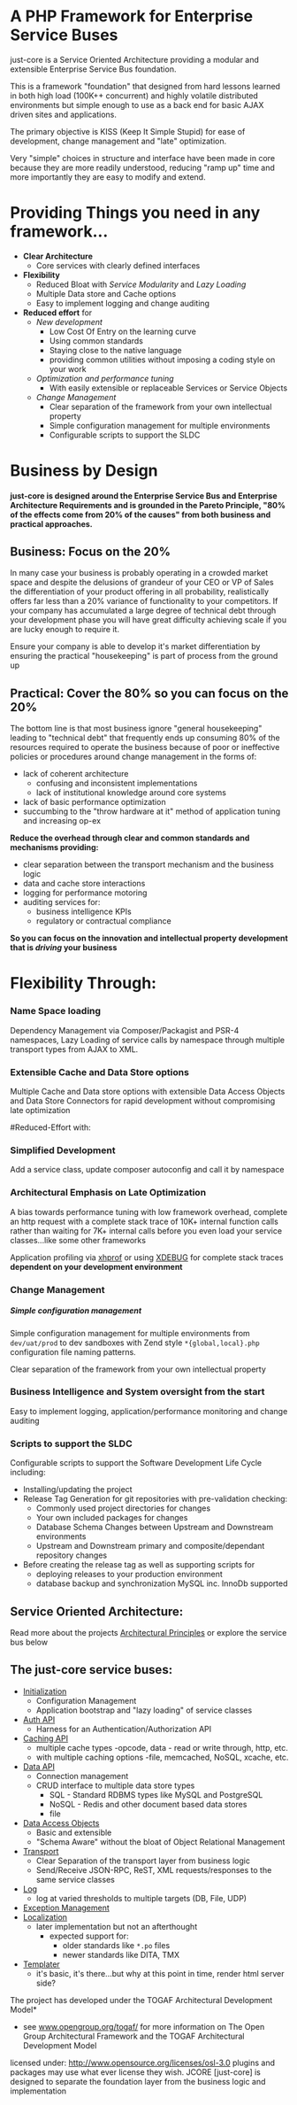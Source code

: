 # A PHP Framework for Enterprise Service Buses

just-core is a Service Oriented Architecture providing a modular and extensible Enterprise Service Bus foundation. 

This is a framework "foundation" that designed from hard lessons learned in both high load (100K++ concurrent) 
and highly volatile distributed environments but simple enough to use as a back end for basic AJAX driven sites and applications.

The primary objective is KISS (Keep It Simple Stupid) for ease of development, change management and "late" optimization.

Very "simple" choices in structure and interface have been made in core because they are more readily understood, 
reducing "ramp up" time and more importantly they are easy to modify and extend.


# Providing Things you need in any framework... 
- **Clear Architecture**
  - Core services with clearly defined interfaces 
- **Flexibility**
  - Reduced Bloat with _Service Modularity_ and _Lazy Loading_
  - Multiple Data store and Cache options
  - Easy to implement logging and change auditing 
- **Reduced effort** for
  - _New development_ 
    - Low Cost Of Entry on the learning curve 
    - Using common standards
    - Staying close to the native language 
    - providing common utilities without imposing a coding style on your work
  - _Optimization and performance tuning_
    - With easily extensible or replaceable Services or Service Objects 
  - _Change Management_
    - Clear separation of the framework from your own intellectual property
    - Simple configuration management for multiple environments
    - Configurable scripts to support the SLDC


# Business by Design

#### just-core is designed around the Enterprise Service Bus and Enterprise Architecture Requirements and is grounded in the Pareto Principle, "80% of the effects come from 20% of the causes" from both business and practical approaches.

##  Business: Focus on the 20% 

In many case your business is probably operating in a crowded market space and despite the delusions of grandeur of your CEO or VP of Sales  
the differentiation of your product offering in all probability, realistically offers far less than a 20% variance of functionality to your competitors.
If your company has accumulated a large degree of technical debt through your development phase you will have great difficulty achieving scale if you are 
lucky enough to require it.

Ensure your company is able to develop it's market differentiation by ensuring the practical "housekeeping" is part of process from the ground up

## Practical: Cover the 80% so you can focus on the 20% 

The bottom line is that most business ignore "general housekeeping" leading to "technical debt" that frequently ends up consuming 80% of the resources 
required to operate the business because of poor or ineffective policies or procedures around change management in the forms of:

* lack of coherent architecture
  * confusing and inconsistent implementations 
  * lack of institutional knowledge around core systems
* lack of basic performance optimization 
 * succumbing to the "throw hardware at it" method of application tuning and increasing op-ex


**Reduce the overhead through clear and common standards and mechanisms providing:**

 * clear separation between the transport mechanism and the business logic
 * data and cache store interactions
 * logging for performance motoring
 * auditing services for:
   * business intelligence KPIs
   * regulatory or contractual compliance 
		  
		
**So you can focus on the innovation and intellectual property development that is _driving_ your business**


# Flexibility Through:

### Name Space loading

Dependency Management via Composer/Packagist and PSR-4 namespaces, Lazy Loading of service calls by namespace 
through multiple transport types from AJAX to XML. 


### Extensible Cache and Data Store options

Multiple Cache and Data store options with extensible Data Access Objects and Data Store Connectors for rapid development without 
compromising late optimization



#Reduced-Effort with:

### Simplified Development 

Add a service class, update composer autoconfig and call it by namespace 


### Architectural Emphasis on Late Optimization

A bias towards performance tuning with low framework overhead, complete an http request with a complete stack trace of 10K+ internal function calls 
rather than waiting for 7K+ internal calls before you even load your service classes...like some other frameworks

Application profiling via [xhprof](https://github.com/phacility/xhprof) or using [XDEBUG](https://xdebug.org/) for complete stack traces 
__dependent on your development environment__

### Change Management

##### Simple configuration management

Simple configuration management for multiple environments from `dev/uat/prod` to dev sandboxes with Zend style  `*{global,local}.php`  configuration file naming patterns.

Clear separation of the framework from your own intellectual property

### Business Intelligence and System oversight from the start

Easy to implement logging, application/performance monitoring and change auditing 

 

### Scripts to support the SLDC

Configurable scripts to support the Software Development Life Cycle including:

- Installing/updating the project
- Release Tag Generation for git repositories with pre-validation checking:
  - Commonly used project directories for changes
  - Your own included packages for changes
  - Database Schema Changes between Upstream and Downstream environments
  - Upstream and Downstream primary and composite/dependant repository changes 
- Before creating the release tag as well as supporting scripts for
  - deploying releases to your production environment
  - database backup and synchronization MySQL inc. InnoDb supported 






 
## Service Oriented Architecture: 

Read more about the projects [Architectural Principles](Architecture) or explore the service bus below


## The just-core service buses:
 - [Initialization](Load)
   - Configuration Management
   - Application bootstrap and "lazy loading" of service classes
 - [Auth API](AUTH)
   - Harness for an Authentication/Authorization API 
 - [Caching API](Cache) 
    - multiple cache types -opcode, data - read or write through, http, etc. 
    - with multiple caching options -file, memcached, NoSQL, xcache, etc.
 - [Data API](Data-layer) 
   - Connection management 
   - CRUD interface to multiple data store types
     - SQL - Standard RDBMS types like MySQL and PostgreSQL
     - NoSQL - Redis and other document based data stores 
     - file
 - [Data Access Objects](DAO)
    - Basic and extensible 
    - "Schema Aware" without the bloat of Object Relational Management
 - [Transport](Transport)
   - Clear Separation of the transport layer from business logic
   - Send/Receive JSON-RPC, ReST, XML requests/responses to the same service classes
 - [Log](Log)
   - log at varied thresholds to multiple targets (DB, File, UDP) 
 - [Exception Management](Exception)
 - [Localization](Localization) 
   - later implementation but not an afterthought
     - expected support for: 
       - older standards like `*.po` files
       - newer standards like DITA, TMX 
 - [Templater](Templater)
   - it's basic, it's there...but why at this point in time, render html server side?



   
   
   

The project has developed under the TOGAF Architectural Development Model* 
* see www.opengroup.org/togaf/ for more information on The Open Group Architectural Framework and the TOGAF Architectural Development Model

licensed under: http://www.opensource.org/licenses/osl-3.0
plugins and packages may use what ever license they wish. JCORE [just-core] is designed to separate the foundation layer from the business logic and implementation